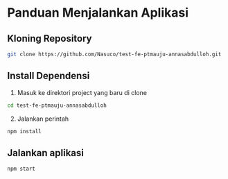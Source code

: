 # Panduan Menjalankan Aplikasi

## Kloning Repository
```bash
git clone https://github.com/Nasuco/test-fe-ptmauju-annasabdulloh.git
```
## Install Dependensi
1. Masuk ke direktori project yang baru di clone
```bash
cd test-fe-ptmauju-annasabdulloh
```
2. Jalankan perintah
```bash
npm install
```
## Jalankan aplikasi
```bash
npm start
```